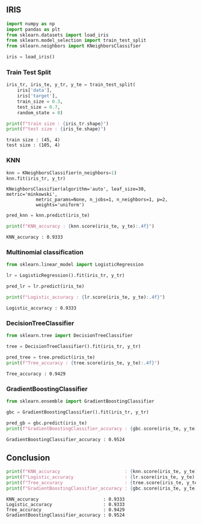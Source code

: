 
## IRIS


```python
import numpy as np
import pandas as plt
from sklearn.datasets import load_iris
from sklearn.model_selection import train_test_split
from sklearn.neighbors import KNeighborsClassifier
```


```python
iris = load_iris()
```

### Train Test Split


```python
iris_tr, iris_te, y_tr, y_te = train_test_split(
    iris['data'], 
    iris['target'], 
    train_size = 0.3, 
    test_size = 0.7, 
    random_state = 0)
```


```python
print(f"train size : {iris_tr.shape}")
print(f"test size : {iris_te.shape}")
```

    train size : (45, 4)
    test size : (105, 4)
    

### KNN


```python
knn = KNeighborsClassifier(n_neighbors=1)
knn.fit(iris_tr, y_tr)
```




    KNeighborsClassifier(algorithm='auto', leaf_size=30, metric='minkowski',
               metric_params=None, n_jobs=1, n_neighbors=1, p=2,
               weights='uniform')




```python
pred_knn = knn.predict(iris_te)
```


```python
print(f"KNN_accuracy : {knn.score(iris_te, y_te):.4f}")
```

    KNN_accuracy : 0.9333
    

### Multinomial classification


```python
from sklearn.linear_model import LogisticRegression
```


```python
lr = LogisticRegression().fit(iris_tr, y_tr)
```


```python
pred_lr = lr.predict(iris_te)
```


```python
print(f"Logistic_accuracy : {lr.score(iris_te, y_te):.4f}")
```

    Logistic_accuracy : 0.9333
    

### DecisionTreeClassifier


```python
from sklearn.tree import DecisionTreeClassifier
```


```python
tree = DecisionTreeClassifier().fit(iris_tr, y_tr)
```


```python
pred_tree = tree.predict(iris_te)
print(f"Tree_accuracy : {tree.score(iris_te, y_te):.4f}")
```

    Tree_accuracy : 0.9429
    

### GradientBoostingClassifier


```python
from sklearn.ensemble import GradientBoostingClassifier
```


```python
gbc = GradientBoostingClassifier().fit(iris_tr, y_tr)
```


```python
pred_gb = gbc.predict(iris_te)
print(f"GradientBoostingClassifier_accuracy : {gbc.score(iris_te, y_te):.4f}")
```

    GradientBoostingClassifier_accuracy : 0.9524
    

## Conclusion


```python
print(f"KNN_accuracy                        : {knn.score(iris_te, y_te):.4f}")
print(f"Logistic_accuracy                   : {lr.score(iris_te, y_te):.4f}")
print(f"Tree_accuracy                       : {tree.score(iris_te, y_te):.4f}")
print(f"GradientBoostingClassifier_accuracy : {gbc.score(iris_te, y_te):.4f}")
```

    KNN_accuracy                        : 0.9333
    Logistic_accuracy                   : 0.9333
    Tree_accuracy                       : 0.9429
    GradientBoostingClassifier_accuracy : 0.9524
    
